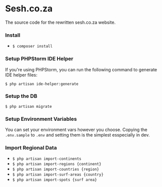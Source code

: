 # Sesh.co.za

The source code for the rewritten sesh.co.za website.

### Install

- `$ composer install`

### Setup PHPStorm IDE Helper

If you're using PHPStorm, you can run the following command to generate IDE
helper files:

`$ php artisan ide-helper:generate` 

### Setup the DB
`$ php artisan migrate`

### Setup Environment Variables

You can set your environment vars however you choose. Copying the `.env.sample`
to `.env` and setting them is the simplest esspecially in dev.

### Import Regional Data

- `$ php artisan import-continents`
- `$ php artisan import-regions {continent}`
- `$ php artisan import-countries {region}`
- `$ php artisan import-surf-areas {country}`
- `$ php artisan import-spots {surf area}`